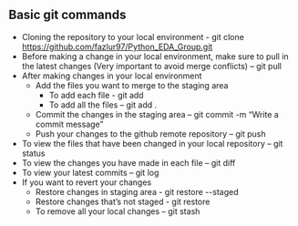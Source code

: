 ## Basic git commands

*	Cloning the repository to your local environment - git clone https://github.com/fazlur97/Python_EDA_Group.git
*	Before making a change in your local environment, make sure to pull in the latest changes (Very important to avoid merge conflicts) – git pull
*	After making changes in your local environment
    *	Add the files you want to merge to the staging area 
        * To add each file - git add <filenames>
        * To add all the files – git add .
    * Commit the changes in the staging area – git commit -m “Write a commit message”
    * Push your changes to the github remote repository – git push
*	To view the files that have been changed in your local repository – git status
*	To view the changes you have made in each file – git diff <filenames>
*	To view your latest commits – git log
*	If you want to revert your changes 
    *	Restore changes in staging area - git restore --staged <filenames>
    *	Restore changes that’s not staged - git restore <filenames>
    *	To remove all your local changes – git stash
